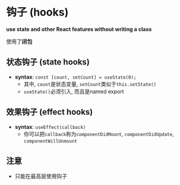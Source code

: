 # 钩子 (hooks)

**use state and other React features without writing a class**

使用了**闭包**



## 状态钩子 (state hooks)

- **syntax**: `const [count, setCount] = useState(0);`
  - 其中, `count`是状态变量, `setCount`类似于`this.setState()`
  - `useState()`必须引入, 而且是named export





## 效果钩子 (effect hooks)

- **syntax**: `useEffect(callback)`
  - 你可以把`callback`称为`componentDidMount`, `componentDidUpdate`, `componentWillUnmount`





## 注意

- 只能在最高层使用钩子